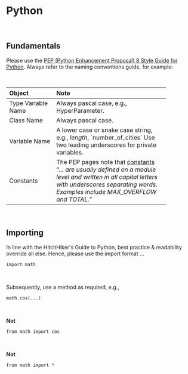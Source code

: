 <br>

# Python

<br>

## Fundamentals

Please use the <a href="https://peps.python.org/pep-0008/">PEP (Python Enhancement Proposal) 8 Style Guide for 
Python</a>.  Always refer to the naming conventions guide, for example:

<br>

<table style="width: 85%;">
    <colgroup>
        <col span="1" style="width: 26.5%;">
        <col span="1" style="width: 63.5%;">
    </colgroup>
    <thead><tr style="text-align: left"><th>Object</th><th>Note</th></tr></thead>
        <tr><td>Type Variable Name</td><td>Always pascal case, e.g., HyperParameter.</td></tr>
        <tr><td>Class Name</td><td>Always pascal case.</td></tr>
        <tr><td>Variable Name</td><td>A lower case or snake case string, e.g., <i>length</i>, `number_of_cities` Use two leading underscores for private variables.</td></tr>
        <tr><td>Constants</td><td>The PEP pages note that <a href="https://peps.python.org/pep-0008/#constants" target="_blank">constants</a> <q><i>... are usually defined on a 
module level and written in all capital letters with underscores separating words. Examples include MAX_OVERFLOW and TOTAL.</i></q></td></tr>
</table>

<br>

## Importing

In line with the HitchHiker's Guide to Python, best practice & readability override all else.  Hence, please use the import format  ...

```shell
import math
```

<br>

Subsequently, use a method as required, e.g.,

```shell
math.cos(...)
```

<br>

**Not**

```shell
from math import cos
```

<br>

**Not**

```shell
from math import *
```

<br>
<br>
<br>
<br>

<br>
<br>
<br>
<br>
